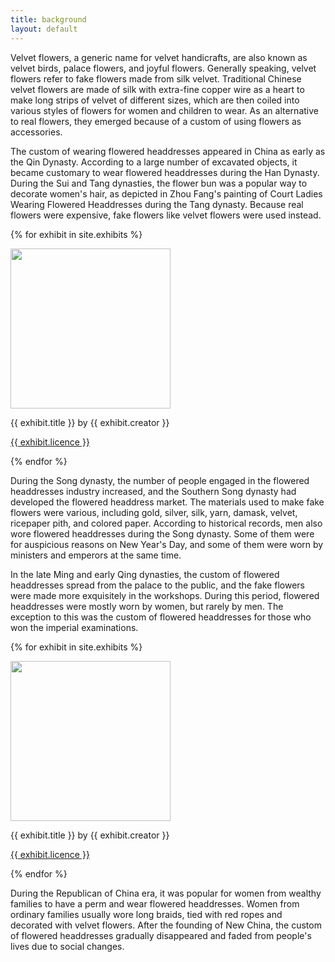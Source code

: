 ```yaml
---
title: background
layout: default
---
```


Velvet flowers, a generic name for velvet handicrafts, are also known as velvet birds, palace flowers, and joyful flowers. Generally speaking, velvet flowers refer to fake flowers made from silk velvet. Traditional Chinese velvet flowers are made of silk with extra-fine copper wire as a heart to make long strips of velvet of different sizes, which are then coiled into various styles of flowers for women and children to wear. As an alternative to real flowers, they emerged because of a custom of using flowers as accessories. 

The custom of wearing flowered headdresses appeared in China as early as the Qin Dynasty. According to a large number of excavated objects, it became customary to wear flowered headdresses during the Han Dynasty. During the Sui and Tang dynasties, the flower bun was a popular way to decorate women's hair, as depicted in Zhou Fang's painting of Court Ladies Wearing Flowered Headdresses during the Tang dynasty. Because real flowers were expensive, fake flowers like velvet flowers were used instead.

{% for exhibit in site.exhibits %}

<img src="{{ exhibit.image-url }}>" width = 256>
<p>{{ exhibit.title }} by {{ exhibit.creator }}</p>
<p><a href="{{ exhibit.licence-url }}">{{ exhibit.licence }}</a></p>

{% endfor %}

During the Song dynasty, the number of people engaged in the flowered headdresses industry increased, and the Southern Song dynasty had developed the flowered headdress market. The materials used to make fake flowers were various, including gold, silver, silk, yarn, damask, velvet, ricepaper pith, and colored paper. According to historical records, men also wore flowered headdresses during the Song dynasty. Some of them were for auspicious reasons on New Year's Day, and some of them were worn by ministers and emperors at the same time.

In the late Ming and early Qing dynasties, the custom of flowered headdresses spread from the palace to the public, and the fake flowers were made more exquisitely in the workshops. During this period, flowered headdresses were mostly worn by women, but rarely by men. The exception to this was the custom of flowered headdresses for those who won the imperial examinations.

{% for exhibit in site.exhibits %}

<img src="{{ exhibit.image-url }}>" width = 256>
<p>{{ exhibit.title }} by {{ exhibit.creator }}</p>
<p><a href="{{ exhibit.licence-url }}">{{ exhibit.licence }}</a></p>

{% endfor %}

During the Republican of China era, it was popular for women from wealthy families to have a perm and wear flowered headdresses. Women from ordinary families usually wore long braids, tied with red ropes and decorated with velvet flowers. After the founding of New China, the custom of flowered headdresses gradually disappeared and faded from people's lives due to social changes.